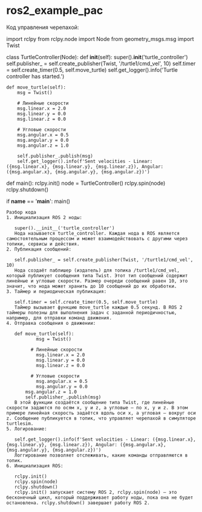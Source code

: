 # ros2_example_pac

	
Код управления черепахой:

import rclpy
from rclpy.node import Node
from geometry_msgs.msg import Twist

class TurtleController(Node):
    def __init__(self):
        super().__init__('turtle_controller')
        self.publisher_ = self.create_publisher(Twist, '/turtle1/cmd_vel', 10)
        self.timer = self.create_timer(0.5, self.move_turtle)
        self.get_logger().info('Turtle controller has started.')

    def move_turtle(self):
        msg = Twist()
        
        # Линейные скорости
        msg.linear.x = 2.0
        msg.linear.y = 0.0
        msg.linear.z = 0.0
        
        # Угловые скорости
        msg.angular.x = 0.5
        msg.angular.y = 0.0
        msg.angular.z = 1.0
        
        self.publisher_.publish(msg)
        self.get_logger().info(f'Sent velocities - Linear: ({msg.linear.x}, {msg.linear.y}, {msg.linear.z}), Angular: ({msg.angular.x}, {msg.angular.y}, {msg.angular.z})')

def main():
    rclpy.init()
    node = TurtleController()
    rclpy.spin(node)
    rclpy.shutdown()

if __name__ == '__main__':
    main()



	
	Разбор кода
    1. Инициализация ROS 2 ноды:

       super().__init__('turtle_controller')
       Нода называется turtle_controller. Каждая нода в ROS является самостоятельным процессом и может взаимодействовать с другими через топики, сервисы и действия.
    2. Публикация сообщений:
       
       self.publisher_ = self.create_publisher(Twist, '/turtle1/cmd_vel', 10)
       Нода создаёт паблишер (издатель) для топика /turtle1/cmd_vel, который публикует сообщения типа Twist. Этот тип сообщений содержит линейные и угловые скорости. Размер очереди сообщений равен 10, это значит, что нода может хранить до 10 сообщений до их обработки.
    3. Таймер и периодическая публикация:
       
       self.timer = self.create_timer(0.5, self.move_turtle)
       Таймер вызывает функцию move_turtle каждые 0.5 секунд. В ROS 2 таймеры полезны для выполнения задач с заданной периодичностью, например, для отправки команд движения.
    4. Отправка сообщения о движении:
       
       def move_turtle(self):
               msg = Twist()
              
             # Линейные скорости
               msg.linear.x = 2.0
               msg.linear.y = 0.0
               msg.linear.z = 0.0
               
             # Угловые скорости
               msg.angular.x = 0.5
               msg.angular.y = 0.0
           msg.angular.z = 1.0
           self.publisher_.publish(msg)
       В этой функции создаётся сообщение типа Twist, где линейные скорости задаются по осям x, y и z, а угловые — по x, y и z. В этом примере линейная скорость задаётся вдоль оси x, а угловая — вокруг оси z. Сообщение публикуется в топик, что управляет черепахой в симуляторе turtlesim.
    5. Логирование:
       
       self.get_logger().info(f'Sent velocities - Linear: ({msg.linear.x}, {msg.linear.y}, {msg.linear.z}), Angular: ({msg.angular.x}, {msg.angular.y}, {msg.angular.z})')
       Логгирование позволяет отслеживать, какие команды отправляются в топик.
    6. Инициализация ROS:
       
       rclpy.init()
       rclpy.spin(node)
       rclpy.shutdown()
       rclpy.init() запускает систему ROS 2, rclpy.spin(node) — это бесконечный цикл, который поддерживает работу ноды, пока она не будет остановлена. rclpy.shutdown() завершает работу ROS 2.
